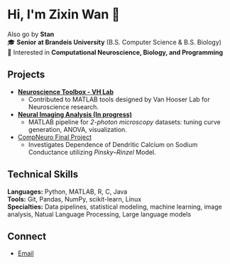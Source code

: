 # Hi, I'm Zixin Wan 👋 
Also go by **Stan**   
🎓 **Senior at Brandeis University** (B.S. Computer Science & B.S. Biology)  
🧬 Interested in **Computational Neuroscience, Biology, and Programming**  

## Projects
* [**Neuroscience Toolbox - VH Lab**](https://github.com/VH-Lab/vhlab-toolbox-matlab)
   - Contributed to MATLAB tools designed by Van Hooser Lab for Neuroscience research.
* [**Neural Imaging Analysis (In progress)**](https://github.com/stanzixinwan/vhlab-tpdirection-matlab)
   - MATLAB pipeline for *2-photon microscopy* datasets: tuning curve generation, ANOVA, visualization.
* [CompNeuro Final Project](https://github.com/stanzixinwan/comp-neuro-final-project)
   - Investigates Dependence of Dendritic Calcium on Sodium Conductance utilizing *Pinsky–Rinzel* Model.

## Technical Skills
**Languages:** Python, MATLAB, R, C, Java  
**Tools:** Git, Pandas, NumPy, scikit-learn, Linux  
**Specialties:** Data pipelines, statistical modeling, machine learning, image analysis, Natual Language Processing, Large language models

## Connect
- [Email](mailto:zixinwan@brandeis.edu)

<!--
**stanzixinwan/stanzixinwan** is a ✨ _special_ ✨ repository because its `README.md` (this file) appears on your GitHub profile.

Here are some ideas to get you started:

- 🔭 I’m currently working on ...
- 🌱 I’m currently learning ...
- 👯 I’m looking to collaborate on ...
- 🤔 I’m looking for help with ...
- 💬 Ask me about ...
- 📫 How to reach me: ...
- 😄 Pronouns: ...
- ⚡ Fun fact: ...
-->
